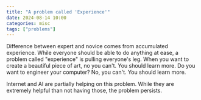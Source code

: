 ```yaml
---
title: "A problem called 'Experience'"
date: 2024-08-14 10:00
categories: misc
tags: ["problems"]
---
```


Difference between expert and novice comes from accumulated experience.
While everyone should be able to do anything at ease, a problem called "experience" is pulling everyone's leg.
When you want to create a beautiful piece of art, no you can't. You should learn more.
Do you want to engineer your computer? No, you can't. You should learn more.

Internet and AI are partially helping on this problem.
While they are extremely helpful than not having those, the problem persists.
